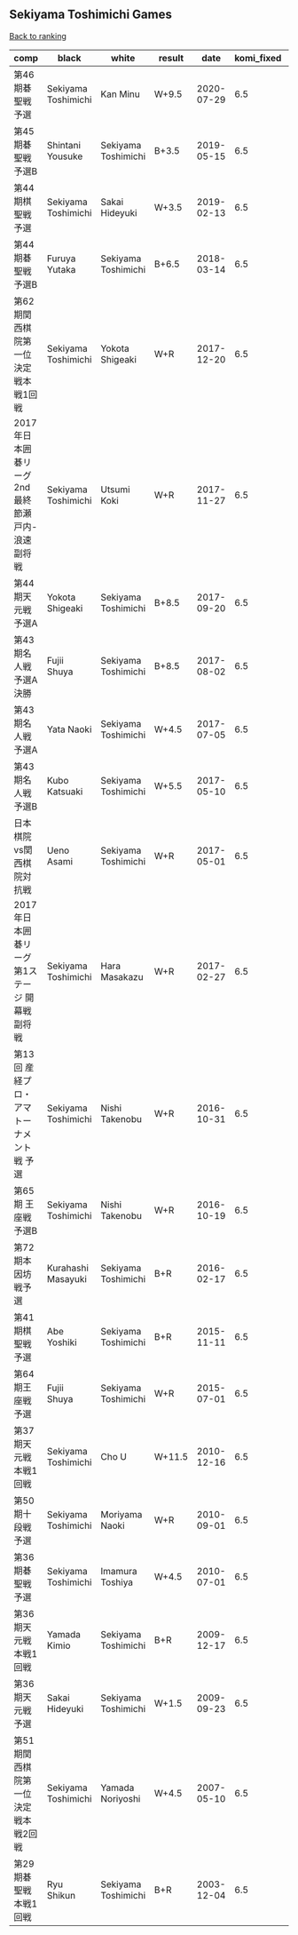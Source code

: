 ## Sekiyama Toshimichi Games

[Back to ranking](../../index.md)




| **comp** | **black** | **white** | **result** | **date** | **komi_fixed** | **kifu** | 
| --- | --- | --- | --- | --- | --- | --- |
| 第46期碁聖戦予選 | Sekiyama Toshimichi | Kan Minu | W+9.5 | 2020-07-29 | 6.5 | [Kifu](https://kifudepot.net/kifucontents.php?id=Qwx%2FXNagiojMWayAH34I7Q%3D%3D) | 
| 第45期碁聖戦予選B | Shintani Yousuke | Sekiyama Toshimichi | B+3.5 | 2019-05-15 | 6.5 | [Kifu](https://kifudepot.net/kifucontents.php?id=%2B0Qh4dWCgLU5p6TJRn8tnQ%3D%3D) | 
| 第44期棋聖戦予選 | Sekiyama Toshimichi | Sakai Hideyuki | W+3.5 | 2019-02-13 | 6.5 | [Kifu](https://kifudepot.net/kifucontents.php?id=Gei5MhNfzy%2FKcIg6t%2BSe9g%3D%3D) | 
| 第44期碁聖戦予選B | Furuya Yutaka | Sekiyama Toshimichi | B+6.5 | 2018-03-14 | 6.5 | [Kifu](https://kifudepot.net/kifucontents.php?id=9faCtxHDK3EH0%2BLNWMo1OQ%3D%3D) | 
| 第62期関西棋院第一位決定戦本戦1回戦 | Sekiyama Toshimichi | Yokota Shigeaki | W+R | 2017-12-20 | 6.5 | [Kifu](https://kifudepot.net/kifucontents.php?id=2flz3LxiQzjYdFFxFBtW9Q%3D%3D) | 
| 2017年日本囲碁リーグ2nd最終節瀬戸内-浪速副将戦 | Sekiyama Toshimichi | Utsumi Koki | W+R | 2017-11-27 | 6.5 | [Kifu](https://kifudepot.net/kifucontents.php?id=pMKjUu7zjEPr%2Bm2zejYAqw%3D%3D) | 
| 第44期天元戦　予選A | Yokota Shigeaki | Sekiyama Toshimichi | B+8.5 | 2017-09-20 | 6.5 | [Kifu](https://kifudepot.net/kifucontents.php?id=7nNZ5uws0uC8EFvaKkHONQ%3D%3D) | 
| 第43期名人戦　予選A決勝 | Fujii Shuya | Sekiyama Toshimichi | B+8.5 | 2017-08-02 | 6.5 | [Kifu](https://kifudepot.net/kifucontents.php?id=2UkN%2FUG7YWavOsOIGdXEOw%3D%3D) | 
| 第43期名人戦予選A | Yata Naoki | Sekiyama Toshimichi | W+4.5 | 2017-07-05 | 6.5 | [Kifu](https://kifudepot.net/kifucontents.php?id=9rrbuF9aKXp0wWG1uxx7wg%3D%3D) | 
| 第43期名人戦予選B | Kubo Katsuaki | Sekiyama Toshimichi | W+5.5 | 2017-05-10 | 6.5 | [Kifu](https://kifudepot.net/kifucontents.php?id=8XUF16lMmUPaUNS%2FFl6cMg%3D%3D) | 
| 日本棋院vs関西棋院対抗戦 | Ueno Asami | Sekiyama Toshimichi | W+R | 2017-05-01 | 6.5 | [Kifu](https://kifudepot.net/kifucontents.php?id=gkSHs205RdAZ1R3guRqBqA%3D%3D) | 
| 2017年日本囲碁リーグ第1ステージ 開幕戦副将戦 | Sekiyama Toshimichi | Hara Masakazu | W+R | 2017-02-27 | 6.5 | [Kifu](https://kifudepot.net/kifucontents.php?id=oVYJrJwZ8B%2BntUnY%2B8f%2B4w%3D%3D) | 
| 第13回 産経プロ・アマトーナメント戦 予選 | Sekiyama Toshimichi | Nishi Takenobu | W+R | 2016-10-31 | 6.5 | [Kifu](https://kifudepot.net/kifucontents.php?id=eKVVNgaum1sazZ2Qasxvdg%3D%3D) | 
| 第65期 王座戦 予選B | Sekiyama Toshimichi | Nishi Takenobu | W+R | 2016-10-19 | 6.5 | [Kifu](https://kifudepot.net/kifucontents.php?id=skNJjiA9zruxmBuYO3BKRw%3D%3D) | 
| 第72期本因坊戦予選 | Kurahashi Masayuki | Sekiyama Toshimichi | B+R | 2016-02-17 | 6.5 | [Kifu](https://kifudepot.net/kifucontents.php?id=poBrLC4rh81Dv5jgI8nA4g%3D%3D) | 
| 第41期棋聖戦予選 | Abe Yoshiki | Sekiyama Toshimichi | B+R | 2015-11-11 | 6.5 | [Kifu](https://kifudepot.net/kifucontents.php?id=l2F9jeizoFnsGHu%2F5d0ZdQ%3D%3D) | 
| 第64期王座戦予選 | Fujii Shuya | Sekiyama Toshimichi | W+R | 2015-07-01 | 6.5 | [Kifu](https://kifudepot.net/kifucontents.php?id=cwR2npuwsx%2FRa3%2FDm2quOQ%3D%3D) | 
| 第37期天元戦本戦1回戦 | Sekiyama Toshimichi | Cho U | W+11.5 | 2010-12-16 | 6.5 | [Kifu](https://kifudepot.net/kifucontents.php?id=qRW%2FucB4D1wOP0gw5e2KxQ%3D%3D) | 
| 第50期十段戦予選 | Sekiyama Toshimichi | Moriyama Naoki | W+R | 2010-09-01 | 6.5 | [Kifu](https://kifudepot.net/kifucontents.php?id=ySn30m3AMLPwMBugKqZiMA%3D%3D) | 
| 第36期碁聖戦予選 | Sekiyama Toshimichi | Imamura Toshiya | W+4.5 | 2010-07-01 | 6.5 | [Kifu](https://kifudepot.net/kifucontents.php?id=7wkIsR41EnWf9FIPSCDGcA%3D%3D) | 
| 第36期天元戦本戦1回戦 | Yamada Kimio | Sekiyama Toshimichi | B+R | 2009-12-17 | 6.5 | [Kifu](https://kifudepot.net/kifucontents.php?id=%2BPSsHBiqnpJUVburthzfhA%3D%3D) | 
| 第36期天元戦予選 | Sakai Hideyuki | Sekiyama Toshimichi | W+1.5 | 2009-09-23 | 6.5 | [Kifu](https://kifudepot.net/kifucontents.php?id=TqT1P8AfR%2BcMEBJGE%2BL9Jg%3D%3D) | 
| 第51期関西棋院第一位決定戦本戦2回戦 | Sekiyama Toshimichi | Yamada Noriyoshi | W+4.5 | 2007-05-10 | 6.5 | [Kifu](https://kifudepot.net/kifucontents.php?id=cbb591BsU9Gy0mJy0zNd%2FQ%3D%3D) | 
| 第29期碁聖戦本戦1回戦 | Ryu Shikun | Sekiyama Toshimichi | B+R | 2003-12-04 | 6.5 | [Kifu](https://kifudepot.net/kifucontents.php?id=3K5R2P6ZQyeMNEYR6dJYPA%3D%3D) |




